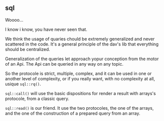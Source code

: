 ## sql

Woooo...

I know i know, you have never seen that.

We think the usage of quaries chould be extremely generalized and never scattered in the code.
It's a general principle of the dav's lib that everything should be centralized.

Generalization of the queries let approach yopur conception from the motor of an Api.
The Api can be queried in any way on any topic.

So the protocole is strict, multiple, complex, and it can be used in one or another level of complexity, or if you really want, with no complexity at all, usique `sql::rq()`.

`sql::call()` will use the basic dispositions for render a result with arrays's protocole, from a classic query.

`sql::read()` is our friend. It use the two protocoles, the one of the arrays, and the one of the construction of a prepared query from an array.
